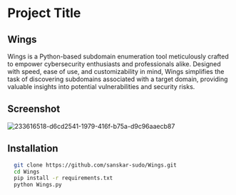 
# Project Title

## Wings
Wings is a Python-based subdomain enumeration tool meticulously crafted to empower cybersecurity enthusiasts and professionals alike. Designed with speed, ease of use, and customizability in mind, Wings simplifies the task of discovering subdomains associated with a target domain, providing valuable insights into potential vulnerabilities and security risks.



## Screenshot

![233616518-d6cd2541-1979-416f-b75a-d9c96aaecb87](https://github.com/sanskar-sudo/Wings/assets/129141264/e4d61a3c-b51b-4a91-965d-8420138dc2b1)

## Installation



```bash
  git clone https://github.com/sanskar-sudo/Wings.git
  cd Wings
  pip install -r requirements.txt
  python Wings.py


```
    
